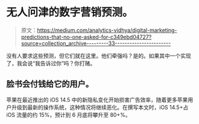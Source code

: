# 无人问津的数字营销预测。

> 原文：<https://medium.com/analytics-vidhya/digital-marketing-predictions-that-no-one-asked-for-c349ebd04727?source=collection_archive---------33----------------------->

没有人要求这些预测，但它们就在这里。他们牵强吗？是的。如果其中一个实现了，我会说“我告诉过你”吗？你打赌。

## 脸书会付钱给它的用户。

苹果在最近推出的 iOS 14.5 中的新隐私变化开始损害广告效率，随着更多苹果用户升级到最新的操作系统，这种情况将继续恶化。在撰写本文时，iOS 14.5+占 iOS 流量的约 15%，预计到 6 月底将攀升至 80+%。